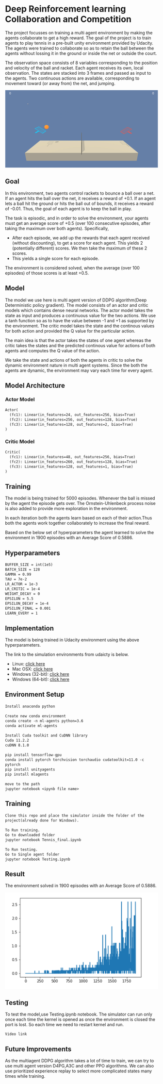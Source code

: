 # Deep Reinforcement learning Collaboration and Competition

The project focusses on training a multi agent environment by making the agents collaborate to get a high reward. The goal of the project is to train agents to play tennis in a pre-built unity environment provided by Udacity. The agents were trained to collaborate so as to retain the ball between the agents without lossing it in the ground or inside the net or outside the court.

The observation space consists of 8 variables corresponding to the position and velocity of the ball and racket. Each agent receives its own, local observation. The states are stacked into 3 frames and passed as input to the agents. Two continuous actions are available, corresponding to movement toward (or away from) the net, and jumping.

<img src="Capture.PNG"/>


<h2> Goal </h2>

In this environment, two agents control rackets to bounce a ball over a net. If an agent hits the ball over the net, it receives a reward of +0.1. If an agent lets a ball hit the ground or hits the ball out of bounds, it receives a reward of -0.01. Thus, the goal of each agent is to keep the ball in play.

The task is episodic, and in order to solve the environment, your agents must get an average score of +0.5 (over 100 consecutive episodes, after taking the maximum over both agents). Specifically,

<UL>
<LI>After each episode, we add up the rewards that each agent received (without discounting), to get a score for each agent. This yields 2 (potentially different) scores. We then take the maximum of these 2 scores.</LI>
<LI>This yields a single score for each episode.</LI>
</UL>
The environment is considered solved, when the average (over 100 episodes) of those scores is at least +0.5.

<h2>Model </h2>

The model we use here is multi agent version of DDPG algorithm(Deep Deterministic policy gradient). The model consists of an actor and critic models which contains dense neural networks. The actor model takes the state as input and produces a continuous value for the two actions. We use a tanh function so as to have the value between -1 and +1 as supported by the environment. The critic model takes the state and the continous values for both action and provided the Q value for the particular action.


The main idea is that the actor takes the states of one agent whereas the critic takes the states and the predicted continous value for actions of both agents and computes the Q value of the action.

We take the state and actions of both the agents in critic to solve the dynamic environment nature in multi agent systems. Since the both the agents are dynamic, the environment may vary each time for every agent.
 
<h2>Model Architecture</h2>

<h3>Actor Model</h3>

```
Actor(
  (fc1): Linear(in_features=24, out_features=256, bias=True)
  (fc2): Linear(in_features=256, out_features=128, bias=True)
  (fc3): Linear(in_features=128, out_features=2, bias=True)
)
```
<h3>Critic Model</h3>

```
Critic(
  (fc1): Linear(in_features=48, out_features=256, bias=True)
  (fc2): Linear(in_features=260, out_features=128, bias=True)
  (fc3): Linear(in_features=128, out_features=1, bias=True)
)
```

<h2>Training</h2>

The model is being trained for 5000 episodes. Whenever the ball is missed by the agent the episode gets over. The Ornstein-Uhlenbeck process noise is also added to provide more exploration in the environment. 

In each iteration both the agents learn based on each of their action.Thus both the agents work together collaborately to increase the final reward.

Based on the below set of hyperparameters the agent learned to solve the environment in 1900 episodes with an Average Score of 0.5886. 

<h2>Hyperparameters</h2>

```
BUFFER_SIZE = int(1e5)
BATCH_SIZE = 128 
GAMMA = 0.99
TAU = 7e-2
LR_ACTOR = 1e-3
LR_CRITIC = 1e-4
WEIGHT_DECAY = 0
EPSILON = 5.5
EPSILON_DECAY = 1e-4
EPSILON_FINAL = 0.001
LEARN_EVERY = 1

```

<h2>Implementation</h2>

The model is being trained in Udacity environment using the above hyperparameters.

The link to the simulation environments from udaicty is below.

<ul>
<li>Linux: <a target="_blank" href="https://s3-us-west-1.amazonaws.com/udacity-drlnd/P3/Tennis/Tennis_Linux.zip">click here</a></li>
<li>Mac OSX: <a target="_blank" href="https://s3-us-west-1.amazonaws.com/udacity-drlnd/P3/Tennis/Tennis.app.zip">click here</a></li>
<li>Windows (32-bit): <a target="_blank" href="https://s3-us-west-1.amazonaws.com/udacity-drlnd/P3/Tennis/Tennis_Windows_x86.zip">click here</a></li>
<li>Windows (64-bit): <a target="_blank" href="https://s3-us-west-1.amazonaws.com/udacity-drlnd/P3/Tennis/Tennis_Windows_x86_64.zip">click here</a></li>
</ul>


<h2>Environment Setup</h2>

```
Install anaconda python

Create new conda environment
conda create -n ml-agents python=3.6
conda activate ml-agents

Install Cuda toolkit and CuDNN library
Cuda 11.2.2
cuDNN 8.1.0

pip install tensorflow-gpu
conda install pytorch torchvision torchaudio cudatoolkit=11.0 -c pytorch
pip install unityagents
pip install mlagents

move to the path
jupyter notebook <ipynb file name>

```

<h2>Training</h2>

```
Clone this repo and place the simulator inside the folder of the project(already done for Windows).

To Run training.
Go to downloaded folder
jupyter notebook Tennis_final.ipynb

To Run testing.
Go to Single agent folder
jupyter notebook Testing.ipynb

```

<h2>Result</h2>

The environment solved in 1900 episodes with an Average Score of 0.5886.

<img src="Capture1.PNG"/>

<h2>Testing</h2>

To test the model,use Testing.ipynb notebook. The simulator can run only once each time the kernel is opened as once the environment is closed the port is lost. So each time we need to restart kernel and run.

```
Video link

```

<h2>Future Improvements</h2>

As the multiagent DDPG algorithm takes a lot of time to train, we can try to use multi agent version D4PG,A3C and other PPO algorithms. We can also use prioritized experience replay to select more complicated states many times while training.



